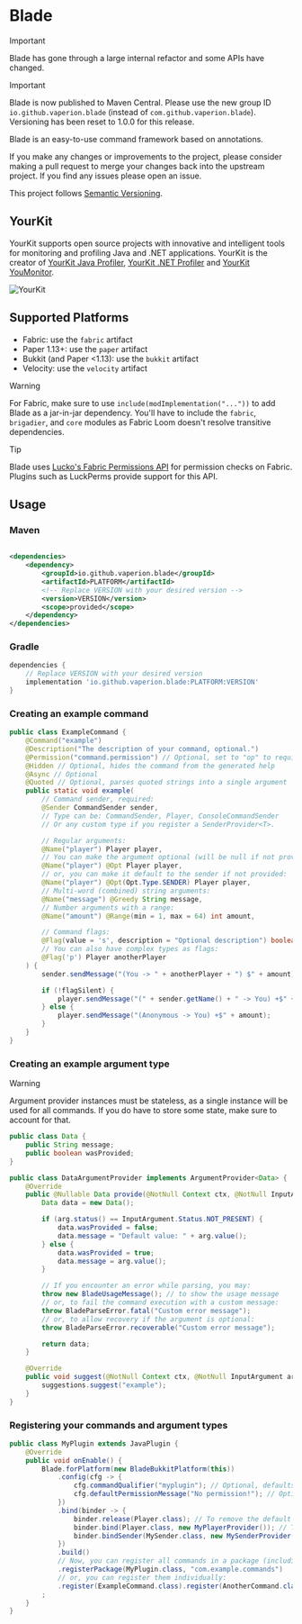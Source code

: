 # Blade

> [!IMPORTANT]
> Blade has gone through a large internal refactor and some APIs have changed.

> [!IMPORTANT]
> Blade is now published to Maven Central. Please use the new group ID `io.github.vaperion.blade` (instead of
> `com.github.vaperion.blade`). Versioning has been reset to 1.0.0 for this
> release.

Blade is an easy-to-use command framework based on annotations.

If you make any changes or improvements to the project, please consider making a pull request to merge your changes back
into the upstream project.
If you find any issues please open an issue.

This project follows [Semantic Versioning](https://semver.org/).

## YourKit

YourKit supports open source projects with innovative and intelligent tools for monitoring and profiling Java and .NET
applications. YourKit is the creator
of [YourKit Java Profiler](https://www.yourkit.com/java/profiler/), [YourKit .NET Profiler](https://www.yourkit.com/.net/profiler/)
and [YourKit YouMonitor](https://www.yourkit.com/youmonitor/).

![YourKit](https://www.yourkit.com/images/yklogo.png)

## Supported Platforms

- Fabric: use the `fabric` artifact
- Paper 1.13+: use the `paper` artifact
- Bukkit (and Paper <1.13): use the `bukkit` artifact
- Velocity: use the `velocity` artifact

> [!WARNING]
> For Fabric, make sure to use `include(modImplementation("..."))` to add Blade as a jar-in-jar dependency. You'll have
> to include the `fabric`, `brigadier`, and `core` modules as Fabric Loom doesn't resolve transitive dependencies.

> [!TIP]
> Blade uses [Lucko's Fabric Permissions API](https://github.com/lucko/fabric-permissions-api) for permission checks on
> Fabric. Plugins such as LuckPerms provide support for this API.

## Usage

### Maven

```xml

<dependencies>
    <dependency>
        <groupId>io.github.vaperion.blade</groupId>
        <artifactId>PLATFORM</artifactId>
        <!-- Replace VERSION with your desired version -->
        <version>VERSION</version>
        <scope>provided</scope>
    </dependency>
</dependencies>
```

### Gradle

```groovy
dependencies {
    // Replace VERSION with your desired version
    implementation 'io.github.vaperion.blade:PLATFORM:VERSION'
}
```

### Creating an example command

```java
public class ExampleCommand {
    @Command("example")
    @Description("The description of your command, optional.")
    @Permission("command.permission") // Optional, set to "op" to require OP
    @Hidden // Optional, hides the command from the generated help
    @Async // Optional
    @Quoted // Optional, parses quoted strings into a single argument
    public static void example(
        // Command sender, required:
        @Sender CommandSender sender,
        // Type can be: CommandSender, Player, ConsoleCommandSender
        // Or any custom type if you register a SenderProvider<T>.

        // Regular arguments:
        @Name("player") Player player,
        // You can make the argument optional (will be null if not provided):
        @Name("player") @Opt Player player,
        // or, you can make it default to the sender if not provided:
        @Name("player") @Opt(Opt.Type.SENDER) Player player,
        // Multi-word (combined) string arguments:
        @Name("message") @Greedy String message,
        // Number arguments with a range:
        @Name("amount") @Range(min = 1, max = 64) int amount,

        // Command flags:
        @Flag(value = 's', description = "Optional description") boolean flagSilent,
        // You can also have complex types as flags:
        @Flag('p') Player anotherPlayer
    ) {
        sender.sendMessage("(You -> " + anotherPlayer + ") $" + amount);

        if (!flagSilent) {
            player.sendMessage("(" + sender.getName() + " -> You) +$" + amount);
        } else {
            player.sendMessage("(Anonymous -> You) +$" + amount);
        }
    }
}
```

### Creating an example argument type

> [!WARNING]
> Argument provider instances must be stateless, as a single instance will be used for all commands.
> If you do have to store some state, make sure to account for that.

```java
public class Data {
    public String message;
    public boolean wasProvided;
}

public class DataArgumentProvider implements ArgumentProvider<Data> {
    @Override
    public @Nullable Data provide(@NotNull Context ctx, @NotNull InputArgument arg) {
        Data data = new Data();

        if (arg.status() == InputArgument.Status.NOT_PRESENT) {
            data.wasProvided = false;
            data.message = "Default value: " + arg.value();
        } else {
            data.wasProvided = true;
            data.message = arg.value();
        }

        // If you encounter an error while parsing, you may:
        throw new BladeUsageMessage(); // to show the usage message
        // or, to fail the command execution with a custom message:
        throw BladeParseError.fatal("Custom error message");
        // or, to allow recovery if the argument is optional:
        throw BladeParseError.recoverable("Custom error message");

        return data;
    }

    @Override
    public void suggest(@NotNull Context ctx, @NotNull InputArgument arg, @NotNull SuggestionsBuilder suggestions) {
        suggestions.suggest("example");
    }
}
```

### Registering your commands and argument types

```java
public class MyPlugin extends JavaPlugin {
    @Override
    public void onEnable() {
        Blade.forPlatform(new BladeBukkitPlatform(this))
            .config(cfg -> {
                cfg.commandQualifier("myplugin"); // Optional, defaults to your plugin's name
                cfg.defaultPermissionMessage("No permission!"); // Optional
            })
            .bind(binder -> {
                binder.release(Player.class); // To remove the default provider
                binder.bind(Player.class, new MyPlayerProvider()); // To add your own
                binder.bindSender(MySender.class, new MySenderProvider()); // To add your own sender provider
            })
            .build()
            // Now, you can register all commands in a package (including sub-packages):
            .registerPackage(MyPlugin.class, "com.example.commands")
            // or, you can register them individually:
            .register(ExampleCommand.class).register(AnotherCommand.class)
        ;
    }
}
```
